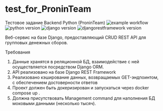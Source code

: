 # test_for_ProninTeam
Тестовое задание Backend Python (ProninTeam)
![example workflow](https://github.com/margoloko/test_for_ProninTeam/blob/main/.github/workflow/workflow.yaml/badge.svg)
![python version](https://img.shields.io/badge/Python-3.11-green)
![django version](https://img.shields.io/badge/Django-5.0-green)
![djangorestframework version](https://img.shields.io/badge/DRF-3.14-green)

Bеб-сервис на базе Django, предоставляющий CRUD REST API
для групповых денежных сборов.

Требования
1. Данные хранятся в реляционной БД, взаимодействие с ней
осуществляется посредством Django ORM.
2. API реализовано на базе Django REST Framework
3. Реализовано кэширование данных, возвращаемых GET-эндпоинтом, с
обеспечением достоверности ответов
4. Проект должен быть докеризирован и запускаться через docker compose up .
5. Должна присутствовать Management command для наполнения БД
моковыми данными (несколько тысяч).
